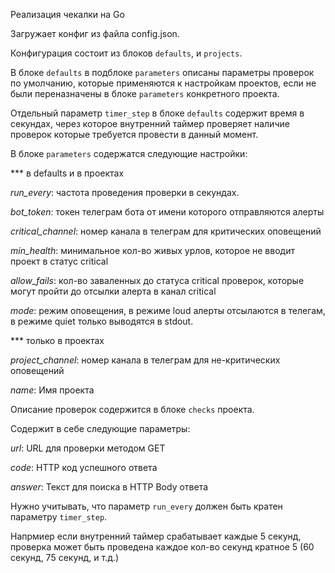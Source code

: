 Реализация чекалки на Go

Загружает конфиг из файла config.json.

Конфигурация состоит из блоков `defaults`, и `projects`.

В блоке `defaults` в подблоке `parameters` описаны параметры проверок по умолчанию, которые применяются к настройкам проектов, если не были переназначены в блоке `parameters` конкретного проекта.

Отдельный параметр `timer_step` в блоке `defaults` содержит время в секундах, через которое внутренний таймер проверяет наличие проверок которые требуется провести в данный момент.

В блоке `parameters` содержатся следующие настройки:

*** в defaults и в проектах

*run_every*: частота проведения проверки в секундах.

*bot_token*: токен телеграм бота от имени которого отправляются алерты

*critical_channel*: номер канала в телеграм для критических оповещений

*min_health*: минимальное кол-во живых урлов, которое не вводит проект в статус critical

*allow_fails*: кол-во заваленных до статуса critical проверок, которые могут пройти до отсылки алерта в канал critical

*mode*: режим оповещения, в режиме loud алерты отсылаются в телегам, в режиме quiet только выводятся в stdout.


*** только в проектах

*project_channel*: номер канала в телеграм для не-критических оповещений

*name*: Имя проекта


Описание проверок содержится в блоке `checks` проекта.

Содержит в себе следующие параметры:

*url*: URL для проверки методом GET

*code*: HTTP код успешного ответа

*answer*: Текст для поиска в HTTP Body ответа



Нужно учитывать, что параметр `run_every` должен быть кратен параметру `timer_step`.

Напрмиер если внутренний таймер срабатывает каждые 5 секунд, проверка может быть проведена каждое кол-во секунд кратное 5 (60 секунд, 75 секунд, и т.д.)

